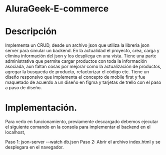 # AluraGeek-E-commerce

# Descripción 
Implementa un CRUD, desde un archivo json que utiliza la libreria json server para simular un backend. En la actualidad el proyecto, crea, carga y elimina información del json y los despliega en una vista. Tiene una parte administrativa que permite cargar productos con toda la información asociada, aun faltan cosas por mejorar como la actualización de productos, agregar la busqueda de producto, refactorizar el código etc.
Tiene un diseño responsivo que implementa el concepto de mobile first y fue maquetado de acuerdo a un diseño en figma y tarjetas de trello con el paso a paso de diseño. 

# Implementación.
Para verlo en funcionamiento, previamente descargado debemos ejecutar el siguiente comando en la consola para implementar el backend en el localhost,

Paso 1: json-server --watch db.json 
Paso 2: Abrir el archivo index.html y se desplegara en el navegador.
